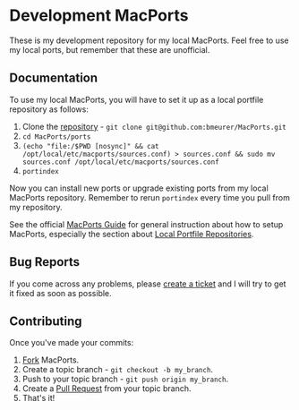 # Development MacPorts

These is my development repository for my local MacPorts. Feel free to use my local ports, but remember that these are unofficial.


## Documentation

To use my local MacPorts, you will have to set it up as a local portfile repository as follows:

1. Clone the [repository](https://github.com/bmeurer/MacPorts) - `git clone git@github.com:bmeurer/MacPorts.git`
2. `cd MacPorts/ports`
3. `(echo "file:/$PWD [nosync]" && cat /opt/local/etc/macports/sources.conf) > sources.conf && sudo mv sources.conf /opt/local/etc/macports/sources.conf`
4. `portindex`

Now you can install new ports or upgrade existing ports from my local MacPorts repository. Remember to rerun `portindex` every time you pull from my repository.

See the official [MacPorts Guide](http://guide.macports.org/) for general instruction about how to setup MacPorts, especially the section about [Local Portfile Repositories](http://guide.macports.org/#development.local-repositories).


## Bug Reports

If you come across any problems, please [create a ticket](http://github.com/bmeurer/MacPorts/issues) and I will try to get it fixed as soon as possible.


## Contributing

Once you've made your commits:

1. [Fork](http://help.github.com/fork-a-repo/ "Fork a repo") MacPorts.
2. Create a topic branch - `git checkout -b my_branch`.
3. Push to your topic branch - `git push origin my_branch`.
4. Create a [Pull Request](http://help.github.com/pull-requests/ "Send pull requests") from your topic branch.
5. That's it!


